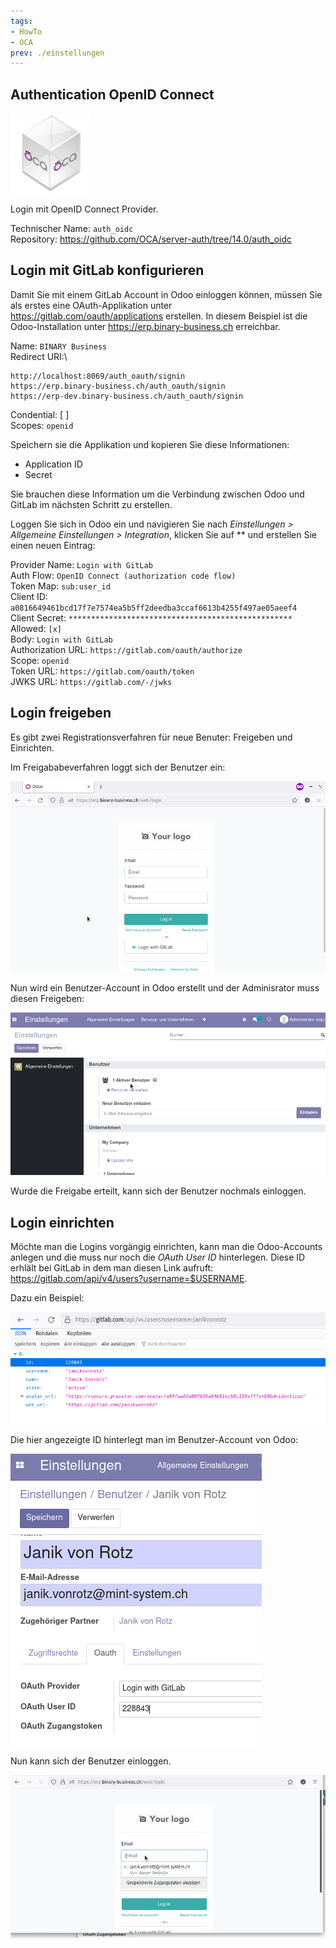 ```yaml
---
tags:
- HowTo
- OCA
prev: ./einstellungen
---
```

## Authentication OpenID Connect
![icon_oca_app](assets/icon_oca_app.png)

Login mit OpenID Connect Provider.

Technischer Name: `auth_oidc`\
Repository: <https://github.com/OCA/server-auth/tree/14.0/auth_oidc>

## Login mit GitLab konfigurieren

Damit Sie mit einem GitLab Account in Odoo einloggen können, müssen Sie als erstes eine OAuth-Applikation unter <https://gitlab.com/oauth/applications> erstellen. In diesem Beispiel ist die Odoo-Installation unter <https://erp.binary-business.ch> erreichbar.

Name: `BINARY Business`\
Redirect URI:\
```
http://localhost:8069/auth_oauth/signin
https://erp.binary-business.ch/auth_oauth/signin
https://erp-dev.binary-business.ch/auth_oauth/signin
```
Condential: [ ]\
Scopes: `openid`

Speichern sie die Applikation und kopieren Sie diese Informationen:

* Application ID
* Secret

Sie brauchen diese Information um die Verbindung zwischen Odoo und GitLab im nächsten Schritt zu erstellen.

Loggen Sie sich in Odoo ein und navigieren Sie nach *Einstellungen > Allgemeine Einstellungen > Integration*, klicken Sie auf ** und erstellen Sie einen neuen Eintrag:

Provider Name: `Login with GitLab`  
Auth Flow: `OpenID Connect (authorization code flow)`  
Token Map: `sub:user_id`  
Client ID: `a0816649461bcd17f7e7574ea5b5ff2deedba3ccaf6613b4255f497ae05aeef4`  
Client Secret: `**************************************************`  
Allowed: `[x]`  
Body: `Login with GitLab`  
Authorization URL: `https://gitlab.com/oauth/authorize`  
Scope: `openid`  
Token URL: `https://gitlab.com/oauth/token`  
JWKS URL: `https://gitlab.com/-/jwks`

## Login freigeben

Es gibt zwei Registrationsverfahren für neue Benuter: Freigeben und Einrichten.

Im Freigababeverfahren loggt sich der Benutzer ein:

![Authentication OpenID Connect Login](assets/Authentication%20OpenID%20Connect%20Login.gif)

Nun wird ein Benutzer-Account in Odoo erstellt und der Adminisrator muss diesen Freigeben:

![Authentication OpenID Connect Freigabe](assets/Authentication%20OpenID%20Connect%20Freigabe.gif)

Wurde die Freigabe erteilt, kann sich der Benutzer nochmals einloggen.

## Login einrichten

Möchte man die Logins vorgängig einrichten, kann man die Odoo-Accounts anlegen und die muss nur noch die *OAuth User ID* hinterlegen. Diese ID erhlält bei GitLab in dem man diesen Link aufruft: <https://gitlab.com/api/v4/users?username=$USERNAME>.

Dazu ein Beispiel:

![](assets/Authentication%20OpenID%20Connect%20User%20ID.png)

Die hier angezeigte ID hinterlegt man im Benutzer-Account von Odoo:

![](assets/Authentication%20OpenID%20Connect%20OAuth%20User%20ID.png)

Nun kann sich der Benutzer einloggen.

![Authentication OpenID Connect Login Success](assets/Authentication%20OpenID%20Connect%20Login%20Success.gif)